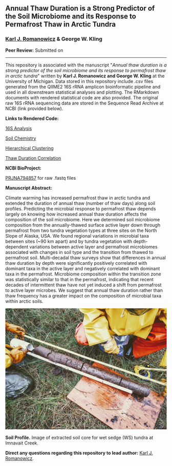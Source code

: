 ## Annual Thaw Duration is a Strong Predictor of the Soil Microbiome and its Response to Permafrost Thaw in Arctic Tundra

### [Karl J. Romanowicz](https://lsa.umich.edu/eeb/people/graduate-students/kjromano.html) & George W. Kling

**Peer Review:** Submitted on 
_____________________________________

This repository is associated with the manuscript "*Annual thaw duration is a strong predictor of the soil microbiome and its response to permafrost thaw in arctic tundra*" written by **Karl J. Romanowicz and George W. Kling** at the University of Michigan. Data stored in this repository include .csv files generated from the QIIME2 16S rRNA amplicon bioinformatic pipeline and used in all downstream statistical analyses and plotting. The RMarkdown documents with rendered statistical code are also provided. The original raw 16S rRNA sequencing data are stored in the Sequence Read Archive at NCBI (link provided below).

**Links to Rendered Code:** 

[16S Analysis](https://rpubs.com/kjromano/AnnualThaw_16S_Analysis)

[Soil Chemistry](https://rpubs.com/kjromano/AnnualThaw_SOIL_Analysis)

[Hierarchical Clustering](https://rpubs.com/kjromano/AnnualThaw_CLUSTER_Analysis)

[Thaw Duration Correlation](https://rpubs.com/kjromano/AnnualThaw_CORR_Analysis)

**NCBI BioProject:**

[PRJNA794857](https://www.ncbi.nlm.nih.gov/bioproject/?term=PRJNA794857) for raw .fastq files

**Manuscript Abstract:**

Climate warming has increased permafrost thaw in arctic tundra and extended the duration of annual thaw (number of thaw days) along soil profiles. Predicting the microbial response to permafrost thaw depends largely on knowing how increased annual thaw duration affects the composition of the soil microbiome. Here we determined soil microbiome composition from the annually-thawed surface active layer down through permafrost from two tundra vegetation types at three sites on the North Slope of Alaska, USA. We found regional variations in microbial taxa between sites (~90 km apart) and by tundra vegetation with depth-dependent variations between active layer and permafrost microbiomes associated with changes in soil type and the transition from thawed to permafrost soil. Multi-decadal thaw surveys show that differences in annual thaw duration by depth were significantly positively correlated with dominant taxa in the active layer and negatively correlated with dominant taxa in the permafrost. Microbiome composition within the transition zone was statistically similar to that in the permafrost, indicating that recent decades of intermittent thaw have not yet induced a shift from permafrost to active layer microbes. We suggest that annual thaw duration rather than thaw frequency has a greater impact on the composition of microbial taxa within arctic soils.

![ ](Data/Images/SoilCore.jpg)

**Soil Profile.** Image of extracted soil core for wet sedge (WS) tundra at Imnavait Creek.

**Direct any questions regarding this repository to lead author:** [Karl J. Romanowicz](mailto:kjromano@umich.edu).
